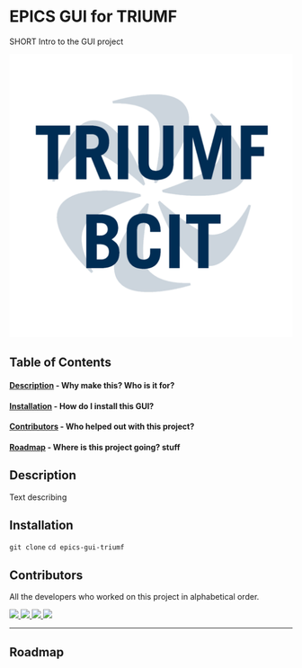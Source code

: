 # EPICS GUI for TRIUMF

SHORT Intro to the GUI project

![TRIUMF and BCIT](img/triumf_bcit.png)

## Table of Contents

####  [Description](#description)  - Why make this? Who is it for?
####  [Installation](#installation) - How do I install this GUI?
####  [Contributors](#contributors) - Who helped out with this project?
####  [Roadmap](#roadmap) - Where is this project going? stuff

## <a name="description"></a> Description

Text describing

## <a name="installation"></a> Installation

``
git clone
``
``
cd epics-gui-triumf
``

## <a name="contributors"></a> Contributors

All the developers who worked on this project in alphabetical order.

<a href="https://github.com/MattiasHenders">
  <img src="https://contrib.rocks/image?repo=MattiasHenders/epics-gui-triumf"/>
</a>

<a href="https://github.com/ethan-sadowski">
   <img src="https://contrib.rocks/image?repo=ethan-sadowski/epics-gui-triumf"/>
</a>

<a href="https://github.com/MadeByChris">
   <img src="https://contrib.rocks/image?repo=MadeByChris/epics-gui-triumf"/>
</a>

<a href="https://github.com/buhryan">
   <img src="https://contrib.rocks/image?repo=buhryan/epics-gui-triumf"/>
</a>

<!-- Made with [contributors-img](https://contrib.rocks) -->
---

## <a name="roadmap"></a> Roadmap

